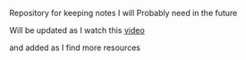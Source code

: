 Repository for keeping notes I will Probably need in the future 

Will be updated as I watch this [video](https://www.youtube.com/watch?v=Oe421EPjeBE)

and added as I find more resources